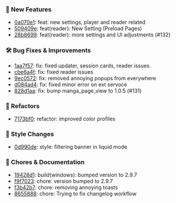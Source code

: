 
### 🎉 New Features
* [0a070e1](https://github.com/RyanYuuki/AnymeX/commit/0a070e1): feat: new settings, player and reader related
* [509409e](https://github.com/RyanYuuki/AnymeX/commit/509409e): feat(reader): New Setting (Preload Pages)
* [28b8699](https://github.com/RyanYuuki/AnymeX/commit/28b8699): feat(reader): more settings and UI adjustments (#132)

### 🛠️ Bug Fixes & Improvements
* [1aa7f57](https://github.com/RyanYuuki/AnymeX/commit/1aa7f57): fix: fixed updater, session cards, reader issues.
* [cbe6a4f](https://github.com/RyanYuuki/AnymeX/commit/cbe6a4f): fix: fixed reader issues
* [9ec0572](https://github.com/RyanYuuki/AnymeX/commit/9ec0572): fix: removed annoying popups from everywhere
* [d084ad4](https://github.com/RyanYuuki/AnymeX/commit/d084ad4): fix: fixed minor error on ext servoce
* [828d1aa](https://github.com/RyanYuuki/AnymeX/commit/828d1aa): fix: bump manga_page_view to 1.0.5 (#131)

### 🔧 Refactors
* [7173bf0](https://github.com/RyanYuuki/AnymeX/commit/7173bf0): refactor: improved color profiles

### 🎨 Style Changes
* [0d990de](https://github.com/RyanYuuki/AnymeX/commit/0d990de): style: filtering banner in liquid mode

### 🧹 Chores & Documentation
* [19428d1](https://github.com/RyanYuuki/AnymeX/commit/19428d1): build(windows): bumped version to 2.9.7
* [f9f7023](https://github.com/RyanYuuki/AnymeX/commit/f9f7023): chore: version bumped to 2.9.7
* [f3b42b7](https://github.com/RyanYuuki/AnymeX/commit/f3b42b7): chore: removing annoying toasts
* [8655888](https://github.com/RyanYuuki/AnymeX/commit/8655888): chore: Trying to fix changelog workflow

